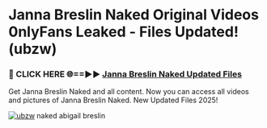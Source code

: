 # Janna Breslin Naked Original Videos 0nlyFans Leaked - Files Updated! (ubzw)

<h3>🔴 CLICK HERE 🌐==►► <a href="https://tinyurl.com/yckcrads" rel="nofollow">Janna Breslin Naked Updated Files</a></h3>

Get Janna Breslin Naked and all content. Now you can access all videos and pictures of Janna Breslin Naked. New Updated Files 2025!

[![ubzw](https://i.imgur.com/hpKpOFt.gif)](https://tinyurl.com/yckcrads)
naked abigail breslin